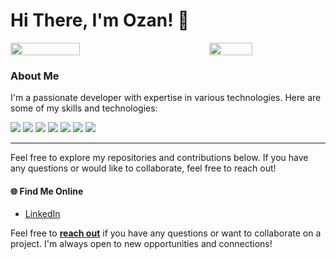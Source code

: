 # Hi There, I'm Ozan!  👋

<div style="display: flex; justify-content: space-between;">
  <img  width="47%" src="https://github-readme-stats.vercel.app/api?username=Ozan-sert&show_icons=true&theme=radical" />
  
  <img width="37%" src="https://github-readme-stats.vercel.app/api/top-langs/?username=Ozan-sert&layout=compact" />
</div>

### About Me

I'm a passionate developer with expertise in various technologies. Here are some of my skills and technologies:

<div>
  <img src="https://img.shields.io/badge/go-%2300ADD8.svg?style=for-the-badge&logo=go&logoColor=white" />
  <img src="https://img.shields.io/badge/javascript-%23323330.svg?style=for-the-badge&logo=javascript&logoColor=%23F7DF1E" />
  <img src="https://img.shields.io/badge/java-%23ED8B00.svg?style=for-the-badge&logo=openjdk&logoColor=white" />
  <img src="https://img.shields.io/badge/typescript-%23007ACC.svg?style=for-the-badge&logo=typescript&logoColor=white" />
  <img src="https://img.shields.io/badge/node.js-6DA55F?style=for-the-badge&logo=node.js&logoColor=white" />
  <img src="https://img.shields.io/badge/react-%2320232a.svg?style=for-the-badge&logo=react&logoColor=%2361DAFB" />
  <img src="https://img.shields.io/badge/redux-%23593d88.svg?style=for-the-badge&logo=redux&logoColor=white" />
</div>

---

Feel free to explore my repositories and contributions below. If you have any questions or would like to collaborate, feel free to reach out!

#### 🌐 Find Me Online

- [LinkedIn](https://www.linkedin.com/in/yourprofile)

Feel free to [**reach out**](mailto:your-email@example.com) if you have any questions or want to collaborate on a project. I'm always open to new opportunities and connections!
